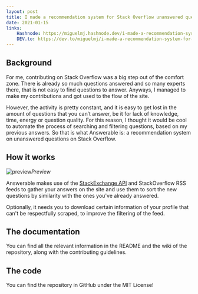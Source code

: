 ```yaml
---
layout: post
title: I made a recommendation system for Stack Overflow unanswered questions
date: 2021-01-15
links:
    Hashnode: https://miguelmj.hashnode.dev/i-made-a-recommendation-system-for-stack-overflow-unanswered-questions
    DEV.to: https://dev.to/miguelmj/i-made-a-recommendation-system-for-stack-overflow-unanswered-questions-280a
---
```

## Background

For me, contributing on Stack Overflow was a big step out of the comfort zone. There is already so much questions answered and so many experts there, that is not easy to find questions to answer. Anyways, I managed to make my contributions and got used to the flow of the site.

However, the activity is pretty constant, and it is easy to get lost in the amount of questions that you can’t answer, be it for lack of knowledge, time, energy or question quality. For this reason, I thought it would be cool to automate the process of searching and filtering questions, based on my previous answers. So that is what Answerable is: a recommendation system on unanswered questions on Stack Overflow.

## How it works

![preview](https://dev-to-uploads.s3.amazonaws.com/i/herwf9hrsro5b0pbfbpx.png)_Preview_

Answerable makes use of the [StackExchange API](https://api.stackexchange.com/) and StackOverflow RSS feeds to gather your answers on the site and use them to sort the new questions by similarity with the ones you've already answered. 

Optionally, it needs you to download certain information of your profile that can't be respectfully scraped, to improve the filtering of the feed.

## The documentation

You can find all the relevant information in the README and the wiki of the repository, along with the contributing guidelines.

## The code

You can find the repository in GitHub under the MIT License!
